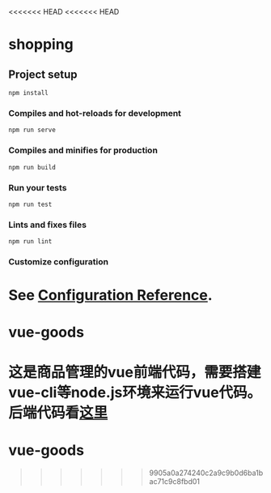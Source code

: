 <<<<<<< HEAD
<<<<<<< HEAD
# shopping

## Project setup
```
npm install
```

### Compiles and hot-reloads for development
```
npm run serve
```

### Compiles and minifies for production
```
npm run build
```

### Run your tests
```
npm run test
```

### Lints and fixes files
```
npm run lint
```

### Customize configuration
See [Configuration Reference](https://cli.vuejs.org/config/).
=======
# vue-goods
这是商品管理的vue前端代码，需要搭建vue-cli等node.js环境来运行vue代码。
后端代码看[这里](https://github.com/zf-github/goodsManager)
=======
# vue-goods
>>>>>>> 9905a0a274240c2a9c9b0d6ba1bac71c9c8fbd01

